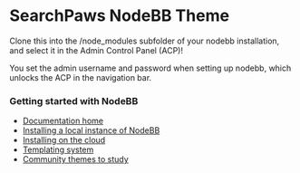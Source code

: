 # SearchPaws NodeBB Theme

Clone this into the /node_modules subfolder of your nodebb installation, and select it in the Admin Control Panel (ACP)! 

You set the admin username and password when setting up nodebb, which unlocks the ACP in the navigation bar.

### Getting started with NodeBB
* [Documentation home](https://docs.nodebb.org/)
* [Installing a local instance of NodeBB](https://docs.nodebb.org/installing/os/)
* [Installing on the cloud](https://docs.nodebb.org/installing/cloud/)
* [Templating system](https://docs.nodebb.org/development/themes/templates/)
* [Community themes to study](https://community.nodebb.org/category/10/nodebb-themes?lang=en-US&page=1)
